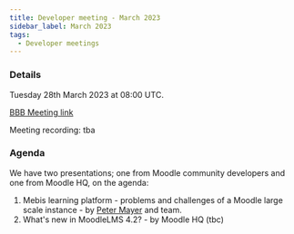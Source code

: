 ```yaml
---
title: Developer meeting - March 2023
sidebar_label: March 2023
tags:
  - Developer meetings
---
```


### Details

Tuesday 28th March 2023 at 08:00 UTC.

[BBB Meeting link](https://moodle.org/mod/bigbluebuttonbn/view.php?id=8596)

Meeting recording: tba

### Agenda

We have two presentations; one from Moodle community developers and one from Moodle HQ, on the agenda:

1. Mebis learning platform - problems and challenges of a Moodle large scale instance - by [Peter Mayer](https://moodle.org/user/profile.php?id=2814512) and team.
2. What's new in MoodleLMS 4.2? - by Moodle HQ (tbc)